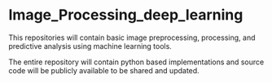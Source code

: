 # Image_Processing_deep_learning


This repositories will contain basic image preprocessing, processing, and predictive analysis using machine learning tools.

The entire repository will contain python based implementations and source code will be publicly available to be shared and updated.
